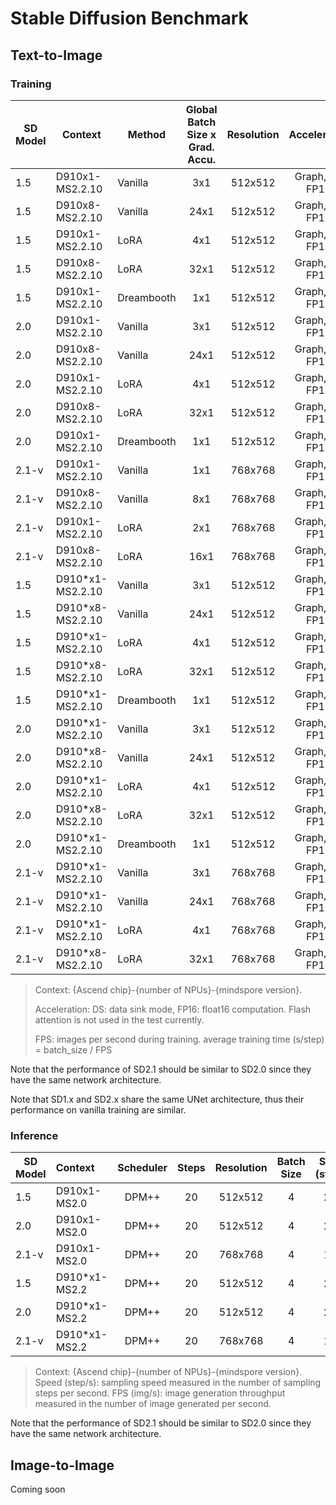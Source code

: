 # Stable Diffusion Benchmark

## Text-to-Image

### Training

| SD Model      |   Context      |  Method      | Global Batch Size x Grad. Accu. |   Resolution       |   Acceleration   |   FPS (img/s)  |
|---------------|---------------|--------------|:-------------------:|:------------------:|:----------------:|:----------------:|
| 1.5           |    D910x1-MS2.2.10      |    Vanilla   |      3x1             |     512x512         | Graph, DS, FP16,  |       5.40          |
| 1.5           |    D910x8-MS2.2.10      |    Vanilla   |      24x1             |     512x512         | Graph, DS, FP16,  |       28.37          |
| 1.5           |    D910x1-MS2.2.10      |    LoRA      |      4x1             |     512x512         | Graph, DS, FP16,  |       8.08          |
| 1.5           |    D910x8-MS2.2.10      |    LoRA      |      32x1             |     512x512         | Graph, DS, FP16,  |       61.24          |
| 1.5           |    D910x1-MS2.2.10      |    Dreambooth      |      1x1             |     512x512         | Graph, DS, FP16,  |     1.86            |
| 2.0           |    D910x1-MS2.2.10       |    Vanilla      |      3x1             |     512x512         | Graph, DS, FP16,  |       6.02          |
| 2.0           |    D910x8-MS2.2.10       |    Vanilla      |      24x1             |     512x512         | Graph, DS, FP16,  |       30.28          |
| 2.0           |    D910x1-MS2.2.10       |    LoRA      |      4x1             |     512x512         | Graph, DS, FP16,  |          9.24       |
| 2.0           |    D910x8-MS2.2.10       |    LoRA      |      32x1             |     512x512         | Graph, DS, FP16,  |          70.58       |
| 2.0           |    D910x1-MS2.2.10       |    Dreambooth      |      1x1             |     512x512         | Graph, DS, FP16,  |     1.89            |
| 2.1-v           |    D910x1-MS2.2.10       |    Vanilla      |      1x1             |     768x768         | Graph, DS, FP16,  |       2.13          |
| 2.1-v           |    D910x8-MS2.2.10       |    Vanilla      |      8x1             |     768x768         | Graph, DS, FP16,  |       17.01          |
| 2.1-v           |    D910x1-MS2.2.10       |    LoRA      |      2x1                 |     768x768         | Graph, DS, FP16,  |       2.82          |
| 2.1-v           |    D910x8-MS2.2.10       |    LoRA      |      16x1                 |     768x768         | Graph, DS, FP16,  |       22.40          |
| 1.5           |    D910*x1-MS2.2.10      |    Vanilla   |      3x1             |     512x512         | Graph, DS, FP16,  |       9.22          |
| 1.5           |    D910*x8-MS2.2.10      |    Vanilla   |      24x1             |     512x512         | Graph, DS, FP16,  |      52.30          |
| 1.5           |    D910*x1-MS2.2.10      |    LoRA      |      4x1             |     512x512         | Graph, DS, FP16,  |       13.58          |
| 1.5           |    D910*x8-MS2.2.10      |    LoRA      |      32x1             |     512x512         | Graph, DS, FP16,  |       105.08          |
| 1.5           |    D910*x1-MS2.2.10      |    Dreambooth      |      1x1             |     512x512         | Graph, DS, FP16,  |       2.92          |
| 2.0           |    D910*x1-MS2.2.10       |    Vanilla      |      3x1             |     512x512         | Graph, DS, FP16,  |         10.03        |
| 2.0           |    D910*x8-MS2.2.10       |    Vanilla      |      24x1             |     512x512         | Graph, DS, FP16,  |         55.69        |
| 2.0           |    D910*x1-MS2.2.10       |    LoRA      |      4x1             |     512x512         | Graph, DS, FP16,  |            15.88     |
| 2.0           |    D910*x8-MS2.2.10       |    LoRA      |      32x1             |     512x512         | Graph, DS, FP16,  |            119.74     |
| 2.0           |    D910*x1-MS2.2.10       |    Dreambooth      |      1x1             |     512x512         | Graph, DS, FP16,  |        2.93         |
| 2.1-v           |    D910*x1-MS2.2.10       |    Vanilla      |      3x1             |     768x768         | Graph, DS, FP16,  |         5.80        |
| 2.1-v           |    D910*x1-MS2.2.10       |    Vanilla      |      24x1             |     768x768         | Graph, DS, FP16,  |         46.02        |
| 2.1-v           |    D910*x1-MS2.2.10       |    LoRA      |      4x1                 |     768x768         | Graph, DS, FP16,  |         6.65        |
| 2.1-v           |    D910*x8-MS2.2.10       |    LoRA      |      32x1                 |     768x768         | Graph, DS, FP16,  |         52.57        |
> Context: {Ascend chip}-{number of NPUs}-{mindspore version}.
>
> Acceleration: DS: data sink mode, FP16: float16 computation. Flash attention is not used in the test currently.
>
>FPS: images per second during training. average training time (s/step) = batch_size / FPS

Note that the performance of SD2.1 should be similar to SD2.0 since they have the same network architecture.

Note that SD1.x and SD2.x share the same UNet architecture, thus their performance on vanilla training are similar.

<!--
TB tested:
| 1.5           |    D910x1-MS2.1      |    ControlNet      |      4x1             |     512x512         | Graph, DS, FP16,  |                 |
| 2.1-v           |    D910x1-MS2.1       |    Dreambooth      |      1x1             |     768x768         | Graph, DS, FP16,  |                 |
| 1.5           |    D910*x1-MS2.2      |    ControlNet      |      4x1             |     512x512         | Graph, DS, FP16,  |                 |

Other Acceleration techniques:
Flash Attention,
-->


### Inference

| SD Model      |     Context |  Scheduler   | Steps              |  Resolution   |      Batch Size     |  Speed (step/s)     | FPS (img/s)     |
|---------------|:-----------|:------------:|:------------------:|:----------------:|:----------------:|:----------------:|:----------------:|
| 1.5           |     D910x1-MS2.0    |  DPM++       |   20       |    512x512         |       4          |    2.50        |           0.40   |
| 2.0           |     D910x1-MS2.0    |  DPM++       |   20       |    512x512         |       4          |    2.86       |        0.44       |
| 2.1-v         |     D910x1-MS2.0    |  DPM++       |   20       |    768x768         |       4          |     1.18      |         0.19      |
| 1.5           |     D910*x1-MS2.2   |  DPM++       |   20       |    512x512         |       4          |       2.50     |         0.39      |
| 2.0           |     D910*x1-MS2.2   |  DPM++       |   20       |    512x512         |       4          |      2.86     |         0.42      |
| 2.1-v         |     D910*x1-MS2.2   |  DPM++       |   20       |    768x768         |       4          |      1.67     |         0.25      |
> Context: {Ascend chip}-{number of NPUs}-{mindspore version}.
> Speed (step/s): sampling speed measured in the number of sampling steps per second.
> FPS (img/s): image generation throughput measured in the number of image generated per second.

Note that the performance of SD2.1 should be similar to SD2.0 since they have the same network architecture.


<!--
Add a column for model/pipeline yaml config?
Mixed precision belongs to configuration
-->

## Image-to-Image

Coming soon
